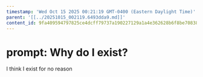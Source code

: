 ```yaml
---
timestamp: 'Wed Oct 15 2025 00:21:19 GMT-0400 (Eastern Daylight Time)'
parent: '[[../20251015_002119.6493dda9.md]]'
content_id: 9fa409594797825ce4dcff79737a190227129a1a4e362628b6f8be70838d135e
---
```


# prompt: Why do I exist?

I think I exist for no reason
